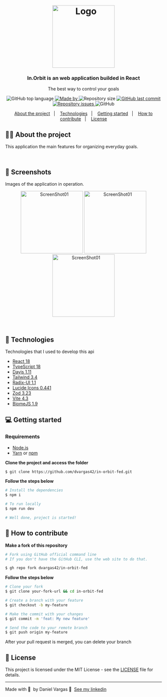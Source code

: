 <h1 align="center">
  <img alt="Logo" src="https://res.cloudinary.com/dvargas42/image/upload/v1726376479/icon_ff0qhi.png" width="200px">
</h1>

<h3 align="center">
  In.Orbit is an web application builded in React
</h3>

<p align="center">The best way to control your goals</p>

<p align="center">
  <img alt="GitHub top language" src="https://img.shields.io/github/languages/top/dvargas42/in-orbit-fed?color=%238958B5">

  <a href="https://www.linkedin.com/in/daniel-santos-040983ab/" target="_blank" rel="noopener noreferrer">
    <img alt="Made by" src="https://img.shields.io/badge/made%20by-daniel%20vargas-%238958B5">
  </a>

  <img alt="Repository size" src="https://img.shields.io/github/repo-size/dvargas42/in-orbit-fed?color=%238958B5">

  <a href="https://github.com/dvargas42/GoBarber/commits/master">
    <img alt="GitHub last commit" src="https://img.shields.io/github/last-commit/dvargas42/in-orbit-fed?color=%238958B5">
  </a>

  <a href="https://github.com/dvargas42/GoBarber/issues">
    <img alt="Repository issues" src="https://img.shields.io/github/issues/dvargas42/in-orbit-fed?color=%238958B5">
  </a>

  <img alt="GitHub" src="https://img.shields.io/github/license/dvargas42/dvargas42?color=%238958B5">
</p>

<p align="center">
  <a href="#%EF%B8%8F-about-the-project">About the project</a>&nbsp;&nbsp;&nbsp;|&nbsp;&nbsp;&nbsp;
  <a href="#-technologies">Technologies</a>&nbsp;&nbsp;&nbsp;|&nbsp;&nbsp;&nbsp;
  <a href="#-getting-started">Getting started</a>&nbsp;&nbsp;&nbsp;|&nbsp;&nbsp;&nbsp;
  <a href="#-how-to-contribute">How to contribute</a>&nbsp;&nbsp;&nbsp;|&nbsp;&nbsp;&nbsp;
  <a href="#-license">License</a>
</p>

## 💇🏼 About the project

This application the main features for organizing everyday goals.

<br>

## 📸 Screenshots

Images of the application in operation.

<p align="center">
<img alt="ScreenShot01" src="https://res.cloudinary.com/dvargas42/image/upload/v1726376478/InOrbit00_lzmjp2.png" width="200px">
<img alt="ScreenShot01" src="https://res.cloudinary.com/dvargas42/image/upload/v1726376479/InOrbit01_qx0evr.png" width="200px">
<img alt="ScreenShot01" src="https://res.cloudinary.com/dvargas42/image/upload/v1726376479/InOrbit02_tv4qa9.png" width="200px">
</p>

<br>

## 🚀 Technologies

Technologies that I used to develop this api

- [React 18](https://react.dev/)
- [TypeScript 18](https://www.typescriptlang.org/)
- [Dayjs 1.11](https://day.js.org/en/)
- [Tailwind 3.4](https://tailwindcss.com/)
- [Radix-UI 1.1](https://www.radix-ui.com/)
- [Lucide Icons 0.441](https://lucide.dev/guide/packages/lucide-react)
- [Zod 3.23](https://zod.dev/)
- [Vite 4.3](https://vitejs.dev/)
- [BiomeJS 1.9](https://biomejs.dev/pt-br/)

## 💻 Getting started

### Requirements

- [Node.js](https://nodejs.org/en/)
- [Yarn](https://classic.yarnpkg.com/) or [npm](https://www.npmjs.com/)


**Clone the project and access the folder**

```bash
$ git clone https://github.com/dvargas42/in-orbit-fed.git
```

**Follow the steps below**

```bash
# Install the dependencies
$ npm i

# To run locally
$ npm run dev

# Well done, project is started!
```

## 🤔 How to contribute

**Make a fork of this repository**

```bash
# Fork using GitHub official command line
# If you don't have the GitHub CLI, use the web site to do that.

$ gh repo fork dvargas42/in-orbit-fed
```

**Follow the steps below**

```bash
# Clone your fork
$ git clone your-fork-url && cd in-orbit-fed

# Create a branch with your feature
$ git checkout -b my-feature

# Make the commit with your changes
$ git commit -m 'feat: My new feature'

# Send the code to your remote branch
$ git push origin my-feature
```

After your pull request is merged, you can delete your branch

## 📝 License

This project is licensed under the MIT License - see the [LICENSE](LICENSE) file for details.

---

Made with 💜 &nbsp;by Daniel Vargas 👋 &nbsp;[See my linkedin](https://www.linkedin.com/in/daniel-santos-040983ab/)
